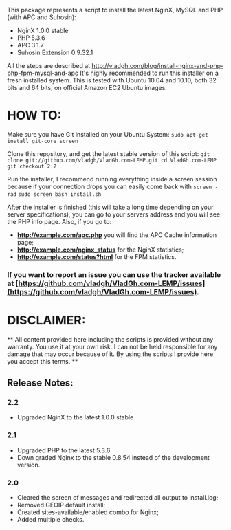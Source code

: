 This package represents a script to install the latest NginX, MySQL and PHP (with APC and Suhosin):

  * NginX 1.0.0 stable
  * PHP 5.3.6
  * APC 3.1.7
  * Suhosin Extension 0.9.32.1

All the steps are described at http://vladgh.com/blog/install-nginx-and-php-php-fpm-mysql-and-apc
It's highly recommended to run this installer on a fresh installed system.
This is tested with Ubuntu 10.04 and 10.10, both 32 bits and 64 bits, on official Amazon EC2 Ubuntu images.

# HOW TO: #

Make sure you have Git installed on your Ubuntu System:
    `sudo apt-get install git-core screen`

Clone this repository, and get the latest stable version of this script:
    `git clone git://github.com/vladgh/VladGh.com-LEMP.git
    cd VladGh.com-LEMP
    git checkout 2.2`

Run the installer; I recommend running everything inside a screen session because if your connection drops you can easily come back with `screen -rad`
    `sudo screen bash install.sh`

After the installer is finished (this will take a long time depending on your server specifications), you can go to your servers address and you will see the PHP info page.
Also, if you go to:

  * **http://example.com/apc.php** you will find the APC Cache information page;
  * **http://example.com/nginx_status** for the NginX statistics;
  * **http://example.com/status?html** for the FPM statistics. 

### If you want to report an issue you can use the tracker available at [https://github.com/vladgh/VladGh.com-LEMP/issues](https://github.com/vladgh/VladGh.com-LEMP/issues). ###

# DISCLAIMER: #
** All content provided here including the scripts is provided without any warranty. You use it at your own risk. I can not be held responsible for any damage that may occur because of it. By using the scripts I provide here you accept this terms. **

## Release Notes: ##

### 2.2 ###

  * Upgraded NginX to the latest 1.0.0 stable

### 2.1 ###

  * Upgraded PHP to the latest 5.3.6
  * Down graded Nginx to the stable 0.8.54 instead of the development version.

### 2.0 ###

  * Cleared the screen of messages and redirected all output to install.log;
  * Removed GEOIP default install;
  * Created sites-available/enabled combo for Nginx;
  * Added multiple checks.